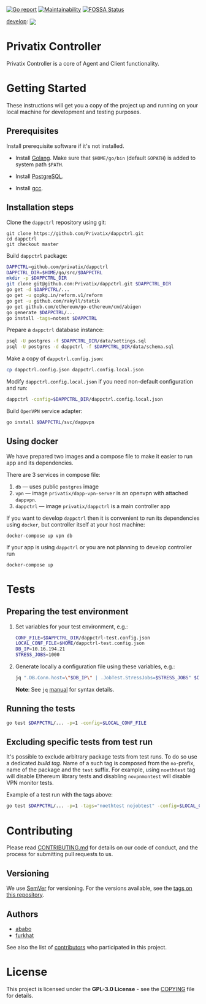 [![Go report](https://goreportcard.com/badge/github.com/Privatix/dappctrl)](https://goreportcard.com/badge/github.com/Privatix/dappctrl)
[![Maintainability](https://api.codeclimate.com/v1/badges/7e76f071e5408b13ea53/maintainability)](https://codeclimate.com/github/Privatix/dappctrl/maintainability)
[![FOSSA Status](https://app.fossa.io/api/projects/git%2Bgithub.com%2FPrivatix%2Fdappctrl.svg?type=shield)](https://app.fossa.io/projects/git%2Bgithub.com%2FPrivatix%2Fdappctrl?ref=badge_shield)

[develop](https://github.com/Privatix/dappctrl/tree/develop):
<img align="center" src="https://ci.privatix.net/plugins/servlet/wittified/build-status/PC-ICT0">

# Privatix Controller

Privatix Controller is a core of Agent and Client functionality.

# Getting Started

These instructions will get you a copy of the project up and running on your local machine for development and testing purposes.

## Prerequisites

Install prerequisite software if it's not installed.

* Install [Golang](https://golang.org/doc/install). Make sure that `$HOME/go/bin` (default `GOPATH`) is added to system path `$PATH`.

* Install [PostgreSQL](https://www.postgresql.org/download/).

* Install [gcc](https://gcc.gnu.org/install/).

## Installation steps

Clone the `dappctrl` repository using git:

```
git clone https://github.com/Privatix/dappctrl.git
cd dappctrl
git checkout master
```

Build `dappctrl` package:

```bash
DAPPCTRL=github.com/privatix/dappctrl
DAPPCTRL_DIR=$HOME/go/src/$DAPPCTRL
mkdir -p $DAPPCTRL_DIR
git clone git@github.com:Privatix/dappctrl.git $DAPPCTRL_DIR
go get -d $DAPPCTRL/...
go get -u gopkg.in/reform.v1/reform
go get -u github.com/rakyll/statik
go get github.com/ethereum/go-ethereum/cmd/abigen
go generate $DAPPCTRL/...
go install -tags=notest $DAPPCTRL
```

Prepare a `dappctrl` database instance:

```bash
psql -U postgres -f $DAPPCTRL_DIR/data/settings.sql
psql -U postgres -d dappctrl -f $DAPPCTRL_DIR/data/schema.sql
```

Make a copy of `dappctrl.config.json`:

```bash
cp dappctrl.config.json dappctrl.config.local.json
```

Modify `dappctrl.config.local.json` if you need non-default configuration and run:

```bash
dappctrl -config=$DAPPCTRL_DIR/dappctrl.config.local.json
```

Build `OpenVPN` service adapter:

```bash
go install $DAPPCTRL/svc/dappvpn
```

## Using docker

We have prepared two images and a compose file to make it easier to run app and its dependencies.

There are 3 services in compose file:

1. `db` — uses public `postgres` image
1. `vpn` — image `privatix/dapp-vpn-server` is an openvpn with attached
`dappvpn`.
1. `dappctrl` — image `privatix/dappctrl` is a main controller app

If you want to develop `dappctrl` then it is convenient to run its dependencies using `docker`, but controller itself at your host machine:

```
docker-compose up vpn db
```

If your app is using `dappctrl` or you are not planning to develop controller run

```
docker-compose up
```

# Tests

## Preparing the test environment

1. Set variables for your test environment, e.g.:

    ```bash
    CONF_FILE=$DAPPCTRL_DIR/dappctrl-test.config.json
    LOCAL_CONF_FILE=$HOME/dappctrl-test.config.json
    DB_IP=10.16.194.21
    STRESS_JOBS=1000
    ```

2. Generate locally a configuration file using these variables, e.g.:

    ```bash
    jq ".DB.Conn.host=\"$DB_IP\" | .JobTest.StressJobs=$STRESS_JOBS" $CONF_FILE > $LOCAL_CONF_FILE
    ```

    **Note**: See `jq` [manual](https://stedolan.github.io/jq/manual) for
    syntax details.

## Running the tests

```bash
go test $DAPPCTRL/... -p=1 -config=$LOCAL_CONF_FILE
```

## Excluding specific tests from test run

It's possible to exclude arbitrary package tests from test runs. To do so use
a dedicated *build tag*. Name of a such tag is composed from the `no`-prefix,
name of the package and the `test` suffix. For example, using `noethtest` tag
will disable Ethereum library tests and disabling `novpnmontest` will disable
VPN monitor tests.

Example of a test run with the tags above:

```bash
go test $DAPPCTRL/... -p=1 -tags="noethtest nojobtest" -config=$LOCAL_CONF_FILE
```

# Contributing

Please read [CONTRIBUTING.md](CONTRIBUTING.md) for details on our code of conduct, and the process for submitting pull requests to us.

## Versioning

We use [SemVer](http://semver.org/) for versioning. For the versions available, see the [tags on this repository](https://github.com/Privatix/dappctrl/tags).

## Authors

* [ababo](https://github.com/ababo)
* [furkhat](https://github.com/furkhat)

See also the list of [contributors](https://github.com/Privatix/dappctrl/contributors) who participated in this project.

# License

This project is licensed under the **GPL-3.0 License** - see the [COPYING](COPYING) file for details.
